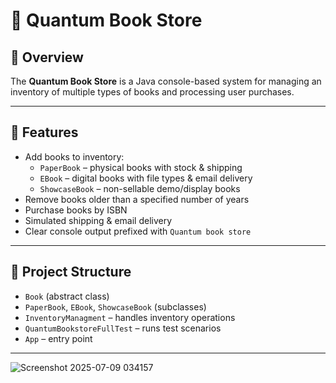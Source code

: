 # 📘 Quantum Book Store

## 📖 Overview
The **Quantum Book Store** is a Java console-based system for managing an inventory of multiple types of books and processing user purchases.

---

## 🧱 Features
- Add books to inventory:
  - `PaperBook` – physical books with stock & shipping
  - `EBook` – digital books with file types & email delivery
  - `ShowcaseBook` – non-sellable demo/display books
- Remove books older than a specified number of years
- Purchase books by ISBN
- Simulated shipping & email delivery
- Clear console output prefixed with `Quantum book store`

---

## 🧩 Project Structure
- `Book` (abstract class)
- `PaperBook`, `EBook`, `ShowcaseBook` (subclasses)
- `InventoryManagment` – handles inventory operations
- `QuantumBookstoreFullTest` – runs test scenarios
- `App` – entry point

---


![Screenshot 2025-07-09 034157](https://github.com/user-attachments/assets/071e8f9e-ef00-49b2-bb43-a964dfff2a41)
